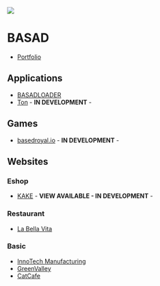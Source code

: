 <img src="https://profile-counter.glitch.me/basadstudios/count.svg" />

# BASAD
- [Portfolio](https://basadstudios.com)

## Applications
- [BASADLOADER](https://github.com/basadstudios/Universal-Video-Downloader)
- [Ton]() - **IN DEVELOPMENT** -

## Games
- [basedroyal.io]() - **IN DEVELOPMENT** -

## Websites
### Eshop
- [KAKE](https://basadstudios.github.io/kakeshop-preview/) - **VIEW AVAILABLE - IN DEVELOPMENT** -

### Restaurant
- [La Bella Vita](https://basadstudios.github.io/Website-LaBellaVita-Preview/)
  
### Basic
- [InnoTech Manufacturing](https://basadstudios.github.io/Website-InnoTechMfg-Preview/)
- [GreenValley](https://basadstudios.github.io/Website-GreenValley-Preview/)
- [CatCafe](https://basadstudios.github.io/Website-CatCafe-Preview/)
